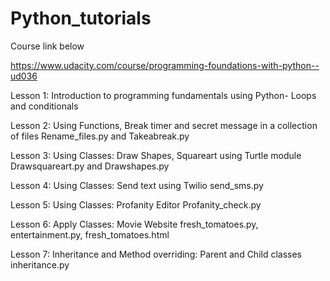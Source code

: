 # Python_tutorials

Course link below

https://www.udacity.com/course/programming-foundations-with-python--ud036

Lesson 1: Introduction to programming fundamentals using Python- Loops and conditionals

Lesson 2: Using Functions, Break timer and secret message in a collection of files
          Rename_files.py and Takeabreak.py

Lesson 3: Using Classes: Draw Shapes, Squareart using Turtle module
          Drawsquareart.py and Drawshapes.py

Lesson 4: Using Classes: Send text using Twilio
          send_sms.py

Lesson 5: Using Classes: Profanity Editor
          Profanity_check.py

Lesson 6: Apply Classes: Movie Website
          fresh_tomatoes.py, entertainment.py, fresh_tomatoes.html

Lesson 7: Inheritance and Method overriding: Parent and Child classes
          inheritance.py
